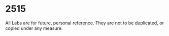 # 2515
All Labs are for future, personal reference. They are not to be duplicated, or copied under any measure.
